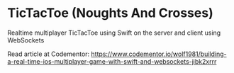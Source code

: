 # TicTacToe (Noughts And Crosses)

Realtime multiplayer TicTacToe using Swift on the server and client using WebSockets

Read article at Codementor: https://www.codementor.io/wolf1981/building-a-real-time-ios-multiplayer-game-with-swift-and-websockets-jibk2xrrr

